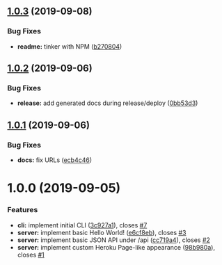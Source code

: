 ## [1.0.3](https://github.com/herokuro/noop-server/compare/v1.0.2...v1.0.3) (2019-09-08)


### Bug Fixes

* **readme:** tinker with NPM ([b270804](https://github.com/herokuro/noop-server/commit/b270804))

## [1.0.2](https://github.com/herokuro/noop-server/compare/v1.0.1...v1.0.2) (2019-09-06)


### Bug Fixes

* **release:** add generated docs during release/deploy ([0bb53d3](https://github.com/herokuro/noop-server/commit/0bb53d3))

## [1.0.1](https://github.com/herokuro/noop-server/compare/v1.0.0...v1.0.1) (2019-09-06)


### Bug Fixes

* **docs:** fix URLs ([ecb4c46](https://github.com/herokuro/noop-server/commit/ecb4c46))

# 1.0.0 (2019-09-05)


### Features

* **cli:** implement initial CLI ([3c927a1](https://github.com/herokuro/noop-server/commit/3c927a1)), closes [#7](https://github.com/herokuro/noop-server/issues/7)
* **server:** implement basic Hello World! ([e6cf8eb](https://github.com/herokuro/noop-server/commit/e6cf8eb)), closes [#3](https://github.com/herokuro/noop-server/issues/3)
* **server:** implement basic JSON API under /api ([cc719a4](https://github.com/herokuro/noop-server/commit/cc719a4)), closes [#2](https://github.com/herokuro/noop-server/issues/2)
* **server:** implement custom Heroku Page-like appearance ([98b980a](https://github.com/herokuro/noop-server/commit/98b980a)), closes [#1](https://github.com/herokuro/noop-server/issues/1)
